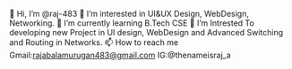👋 Hi, I’m @raj-483
👀 I’m interested in UI&UX Design, WebDesign, Networking.
🌱 I’m currently learning B.Tech CSE 
💞️ I’m Intrested To developing new Project in UI design, 
WebDesign and Advanced Switching and Routing in Networks. 
📫 How to reach me Gmail:rajabalamurugan483@gmail.com 
IG:@thenameisraj_a



